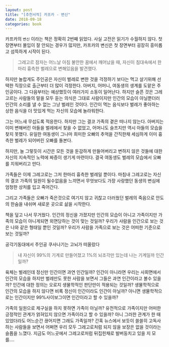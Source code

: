 ```yaml
---
layout: post
title: "[추천서적] 카프카 - 변신"
date: 2018-09-18
categories: book
---
```


카프카의 `변신` 이라는 책은 정확히 2번째 읽었다. 사실 고전은 읽기가 수월하지 않다. 첫장면부터 몰입이 잘 안되는 경우가 많지만, 카프카의 변신은 첫 장면부터 굉장히 흥미롭고 섬뜩하게 시작이 된다. 

> 그레고르 잠자는 어느날 아침 불안한 꿈에서 깨어났을 때, 자신이 침대속에서 한마리 흉측한 벌레으로 변해있음을 발견했다. 

하지만 놀랍게도 주인공은 자신이 벌레로 변한 것을 걱정하기 보다는 먹고 살기위해 선택한 직장으로 출근부터 더 많이 걱정한다. 아버지, 어머니, 여동생의 생계를 도맡은 주인공이다. 그 다음부터는 예상했듯이 여러가지 소동이 일어난다. 하지만 슬픈 것은 그레고르는 사람들의 말을 모두 듣는 의식은 그대로 사람이지만 인간의 모습이 아닐뿐더러 인간의 소리를 낼 수 없는 그냥 벌레인 것이다.  인간이 먹는 음식보다 벌레가 좋아하는 상한 음식을 더 맛있게 먹는 자신의 모습에 놀라워한다. 

그는 어느새 무섭도록 적응한다. 하지만 그는 결코 가족의 곁은 떠나지 않는다. 아버지는 이미 변해버린 아들을 벌레에서 찾을 수 없었고, 어머니도 슬프지만 역시 아들의 모습을 찾지 못했다. 유일한 여동생이 그나마 희미한 오빠의 추억을 간직한채 세심하게 이미 흉측한 벌레가 되어버린 오빠를 돌본다.

하지만, 늘 그렇듯이 시간은 모든 것을 둔감하게 만들어버리고 변하지 않은 것들에 대한 자신의 지속적인 노력에 짜증이 생기게 마련이다. 결국 여동생도 벌레의 모습에서 오빠를 지워버리고 만다. 

가족들은 이제 그레고로는 그저 한마리 흉측한 벌레일 뿐이다. 마침내 그레고로는 자신의 결코 가족의 일원이 될수없음을 느끼면서 무엇보다도 가장 사랑했던 동생의 변심에 엄청한 상처를 입고 죽어간다. 

그리고 가족들은 오빠가 죽은것으로 여기지 않고 귀찮고 더러웠던 벌레의 죽음으로 안도의 한숨을 내쉬며 새로운 곳으로 삶을 시작한다. 

책을 덮고 나서 무거웠다.  인간의 정신을 가졌지만 인간의 모습이 아니고 가족이지만 가족의 모습이 아니게되면 외면당하는 것이 맞는 것일까? 우리가 사람을 인간으로 보는 것은 나와 같은 형태일 뿐인 것일까? 우리가 사람을 가족으로 보는 것은 어떠한 기준으로 보는 것일까?

공각기동대에서 주인공 쿠사나기는 고뇌가 떠올랐다

> 내 자신이 99%의 기계로 만들어졌고 1%의 뇌조각만 있는데 나는 기계일까 인간일까?

육체는 벌레인데 정신만 인간이면 과연 인간일까? 인간이 아니라면 우리는 사회면에서 인간의 모습을 하지만 벌레만도 못한 사람을 보면서 그들은 과연 인간이라고 볼수 있을까? 인간에 대한 정의는 오로지 생물학적인 판단만이 적용되는 것일까? 생물학적으로 인간의 모습을 하지 않다면 비록 정신이 인간이라도 인간이 아닐까? 아니면 생물학적으로는 인간이지만 99%사이보그이면 인간이라고 할 수 있을까?

가족의 일원으로 제구실을 하지 못하면 가족이 아닐까? 유전적으로 가족이지만 어떠한 긍정적인 관계가 얽혀있지 않으면 가족이라고 할 수 있을까? 아니 그러한 관계가 한 때 있었더라도 어느순간 끊어지면 그래도 가족일까? 간혹 뉴스에서 보듯이 쓸쓸히 고독사하는 사람들을 보면서 어쩌면 우리 모두 그레고로처럼 되지 않을 보장은 없을 것이라는 슬픔을 느꼈다.  지금도 어느곳에서 그레고로처럼 뒤집힌채로 발버둥치고 있을 지 모를....


